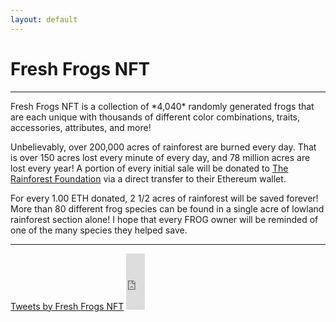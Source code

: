 ```yaml
---
layout: default
---
```

<h1 class="h1">Fresh Frogs NFT</h1><hr>
Fresh Frogs NFT is a collection of *4,040* randomly generated frogs that are each unique with thousands of different color combinations, traits, accessories, attributes, and more! 

Unbelievably, over 200,000 acres of rainforest are burned every day. That is over 150 acres lost every minute of every day, and 78 million acres are lost every year! A portion of every initial sale will be donated to [The Rainforest Foundation](https://rainforestfoundation.org/) via a direct transfer to their Ethereum wallet.

For every 1.00 ETH donated, 2 1/2 acres of rainforest will be saved forever! More than 80 different frog species can be found in a single acre of lowland rainforest section alone! I hope that every FROG owner will be reminded of one of the many species they helped save.
<hr>
<a class="twitter-timeline" width="30px" height="90px" href="https://twitter.com/FreshFrogs_NFTref_src=twsrc%5Etfw">Tweets by Fresh Frogs NFT</a> <script async src="https://platform.twitter.com/widgets.js" charset="utf-8"></script>
<iframe src="https://discord.com/widget?id=759472420695965696&theme=dark" width="30px" height="90px" allowtransparency="true" frameborder="0" sandbox="allow-popups allow-popups-to-escape-sandbox allow-same-origin allow-scripts"></iframe>